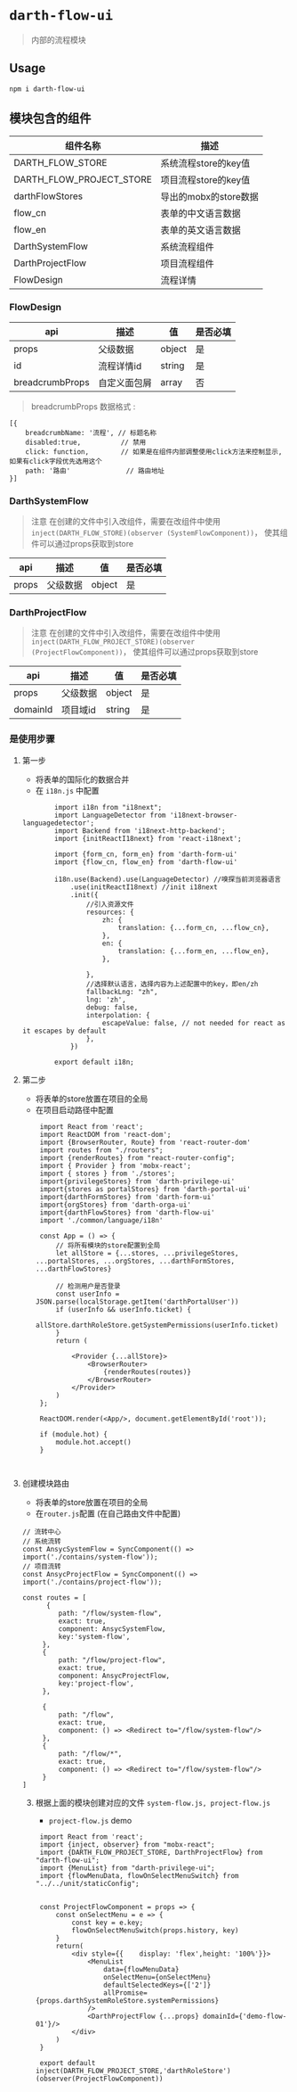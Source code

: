 # `darth-flow-ui`

> 内部的流程模块

## Usage

```
npm i darth-flow-ui
```

## 模块包含的组件
|  组件名称   | 描述  |
|  ----  | ----  |
| DARTH_FLOW_STORE  | 系统流程store的key值 |
| DARTH_FLOW_PROJECT_STORE  | 项目流程store的key值 |
| darthFlowStores  | 导出的mobx的store数据 |
| flow_cn  | 表单的中文语言数据 |
| flow_en  | 表单的英文语言数据 |
| DarthSystemFlow  | 系统流程组件 |
| DarthProjectFlow  | 项目流程组件 |
| FlowDesign  | 流程详情 |

### FlowDesign
|  api   | 描述  | 值  | 是否必填  |
|  ----  | ----  | ----  | ----  |
| props  | 父级数据 | object | 是 |
| id  | 流程详情id | string | 是 |
| breadcrumbProps  | 自定义面包屑 | array | 否 |
 > breadcrumbProps 数据格式 :

```
[{
    breadcrumbName: '流程', // 标题名称
    disabled:true,          // 禁用
    click: function,        // 如果是在组件内部调整使用click方法来控制显示, 如果有click字段优先选用这个
    path: '路由'              // 路由地址
}]
```


### DarthSystemFlow
 > 注意 在创建的文件中引入改组件，需要在改组件中使用  `inject(DARTH_FLOW_STORE)(observer
>(SystemFlowComponent))`， 使其组件可以通过props获取到store

|  api   | 描述  | 值  | 是否必填  |
|  ----  | ----  | ----  | ----  |
| props  | 父级数据 | object | 是 |

### DarthProjectFlow
 > 注意 在创建的文件中引入改组件，需要在改组件中使用  `inject(DARTH_FLOW_PROJECT_STORE)(observer
>(ProjectFlowComponent))`， 使其组件可以通过props获取到store

|  api   | 描述  | 值  | 是否必填  |
|  ----  | ----  | ----  | ----  |
| props  | 父级数据 | object | 是 |
| domainId  | 项目域id | string | 是 |


### 是使用步骤

1. 第一步
    - 将表单的国际化的数据合并
    - 在 `i18n.js` 中配置
    ```$jsx
            import i18n from "i18next";
            import LanguageDetector from 'i18next-browser-languagedetector';
            import Backend from 'i18next-http-backend';
            import {initReactI18next} from 'react-i18next';
            
            import {form_cn, form_en} from 'darth-form-ui'
            import {flow_cn, flow_en} from 'darth-flow-ui'
            
            i18n.use(Backend).use(LanguageDetector) //嗅探当前浏览器语言
                .use(initReactI18next) //init i18next
                .init({
                    //引入资源文件
                    resources: {
                        zh: {
                            translation: {...form_cn, ...flow_cn},
                        },
                        en: {
                            translation: {...form_en, ...flow_en},
                        },
            
                    },
                    //选择默认语言，选择内容为上述配置中的key，即en/zh
                    fallbackLng: "zh",
                    lng: 'zh',
                    debug: false,
                    interpolation: {
                        escapeValue: false, // not needed for react as it escapes by default
                    },
                })
            
            export default i18n;
   ```
2. 第二步
      - 将表单的store放置在项目的全局
      - 在项目启动路径中配置
        ```
         import React from 'react';
         import ReactDOM from 'react-dom';
         import {BrowserRouter, Route} from 'react-router-dom'
         import routes from "./routers";
         import {renderRoutes} from "react-router-config";
         import { Provider } from 'mobx-react';
         import { stores } from './stores';
         import{privilegeStores} from 'darth-privilege-ui'
         import{stores as portalStores} from 'darth-portal-ui'
         import{darthFormStores} from 'darth-form-ui'
         import{orgStores} from 'darth-orga-ui'
         import{darthFlowStores} from 'darth-flow-ui'
         import './common/language/i18n'
         
         const App = () => {
             // 将所有模块的store配置到全局
             let allStore = {...stores, ...privilegeStores, ...portalStores, ...orgStores, ...darthFormStores, ...darthFlowStores}
         
             // 检测用户是否登录
             const userInfo = JSON.parse(localStorage.getItem('darthPortalUser'))
             if (userInfo && userInfo.ticket) {
                 allStore.darthRoleStore.getSystemPermissions(userInfo.ticket)
             }
             return (
         
                 <Provider {...allStore}>
                     <BrowserRouter>
                         {renderRoutes(routes)}
                     </BrowserRouter>
                 </Provider>
             )
         };
         
         ReactDOM.render(<App/>, document.getElementById('root'));
         
         if (module.hot) {
             module.hot.accept()
         }
         
      ```
3. 创建模块路由
   - 将表单的store放置在项目的全局
   - 在`router.js`配置 (在自己路由文件中配置)
   ```
   // 流转中心
   // 系统流转
   const AnsycSystemFlow = SyncComponent(() => import('./contains/system-flow'));
   // 项目流转
   const AnsycProjectFlow = SyncComponent(() => import('./contains/project-flow'));
   
   const routes = [
         {
            path: "/flow/system-flow",
            exact: true,
            component: AnsycSystemFlow,
            key:'system-flow',
        },
        {
            path: "/flow/project-flow",
            exact: true,
            component: AnsycProjectFlow,
            key:'project-flow',
        },

        {
            path: "/flow",
            exact: true,
            component: () => <Redirect to="/flow/system-flow"/>
        },
        {
            path: "/flow/*",
            exact: true,
            component: () => <Redirect to="/flow/system-flow"/>
        }
   ]

   ```
   
   3. 根据上面的模块创建对应的文件 `system-flow.js, project-flow.js`
   
      - `project-flow.js` demo
      ```
       import React from 'react';
       import {inject, observer} from "mobx-react";
       import {DARTH_FLOW_PROJECT_STORE, DarthProjectFlow} from "darth-flow-ui";
       import {MenuList} from "darth-privilege-ui";
       import {flowMenuData, flowOnSelectMenuSwitch} from "../../unit/staticConfig";
       
       
       const ProjectFlowComponent = props => {
           const onSelectMenu = e => {
               const key = e.key;
               flowOnSelectMenuSwitch(props.history, key)
           }
           return(
               <div style={{    display: 'flex',height: '100%'}}>
                   <MenuList
                       data={flowMenuData}
                       onSelectMenu={onSelectMenu}
                       defaultSelectedKeys={['2']}
                       allPromise={props.darthSystemRoleStore.systemPermissions}
                   />
                   <DarthProjectFlow {...props} domainId={'demo-flow-01'}/>
               </div>
           )
       }
       
       export default inject(DARTH_FLOW_PROJECT_STORE,'darthRoleStore')(observer(ProjectFlowComponent))

      ```
